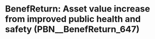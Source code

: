 # BenefReturn: __Asset value increase from improved public health and safety__ (PBN__BenefReturn_647)

